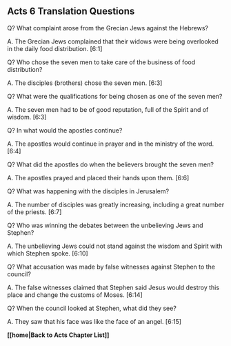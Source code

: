 ## Acts 6 Translation Questions ##

Q? What complaint arose from the Grecian Jews against the Hebrews?

A. The Grecian Jews complained that their widows were being overlooked in the daily food distribution. [6:1]

Q? Who chose the seven men to take care of the business of food distribution?

A. The disciples (brothers) chose the seven men. [6:3]

Q? What were the qualifications for being chosen as one of the seven men?

A. The seven men had to be of good reputation, full of the Spirit and of wisdom. [6:3]

Q? In what would the apostles continue?

A. The apostles would continue in prayer and in the ministry of the word. [6:4]

Q? What did the apostles do when the believers brought the seven men?

A. The apostles prayed and placed their hands upon them. [6:6]

Q? What was happening with the disciples in Jerusalem?

A. The number of disciples was greatly increasing, including a great number of the priests. [6:7]

Q? Who was winning the debates between the unbelieving Jews and Stephen?

A. The unbelieving Jews could not stand against the wisdom and Spirit with which Stephen spoke. [6:10]

Q? What accusation was made by false witnesses against Stephen to the council?

A. The false witnesses claimed that Stephen said Jesus would destroy this place and change the customs of Moses. [6:14]

Q? When the council looked at Stephen, what did they see?

A. They saw that his face was like the face of an angel. [6:15]

__[[home|Back to Acts Chapter List]]__

